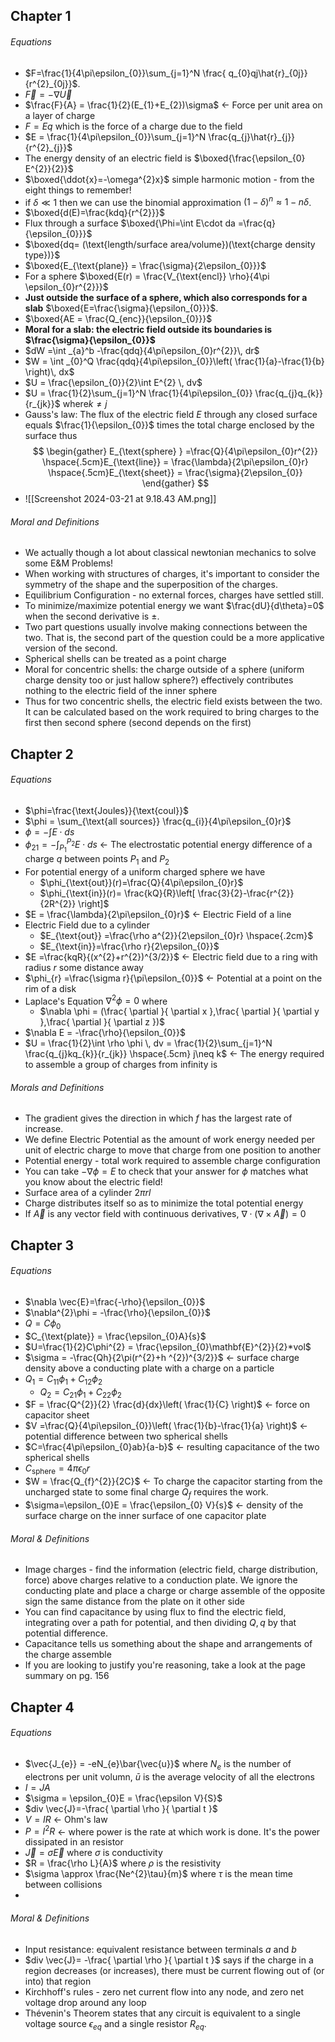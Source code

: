 ## Chapter 1
###### Equations 
- $F=\frac{1}{4\pi\epsilon_{0}}\sum_{j=1}^N \frac{ q_{0}qj\hat{r}_{0j}}{r^{2}_{0j}}$. 
- $\vec{F}=-\nabla \vec{U}$
- $\frac{F}{A} = \frac{1}{2}(E_{1}+E_{2})\sigma$ $\leftarrow$ Force per unit area on a layer of charge 
- $F=Eq$ which is the force of a charge due to the field 
- $E = \frac{1}{4\pi\epsilon_{0}}\sum_{j=1}^N \frac{q_{j}\hat{r}_{j}}{r^{2}_{j}}$
- The energy density of an electric field is $\boxed{\frac{\epsilon_{0} E^{2}}{2}}$ 
- $\boxed{\ddot{x}=-\omega^{2}x}$  simple harmonic motion - from the eight things to remember!
- if $\delta\ll 1$ then we can use the binomial approximation $(1-\delta)^n\approx 1-n\delta$.
- $\boxed{d(E)=\frac{kdq}{r^{2}}}$
- Flux through a surface $\boxed{\Phi=\int E\cdot da =\frac{q}{\epsilon_{0}}}$
- $\boxed{dq= (\text{length/surface area/volume})(\text{charge density type})}$ 
- $\boxed{E_{\text{plane}} = \frac{\sigma}{2\epsilon_{0}}}$
- For a sphere $\boxed{E(r) = \frac{V_{\text{encl}} \rho}{4\pi \epsilon_{0}r^{2}}}$
- **Just outside the surface of a sphere, which also corresponds for a slab** $\boxed{E=\frac{\sigma}{\epsilon_{0}}}$.
- $\boxed{AE = \frac{Q_{enc}}{\epsilon_{0}}}$
- **Moral for a slab: the electric field outside its boundaries is $\frac{\sigma}{\epsilon_{0}}$**
- $dW =\int _{a}^b -\frac{qdq}{4\pi\epsilon_{0}r^{2}}\, dr$ 
- $W = \int _{0}^Q \frac{qdq}{4\pi\epsilon_{0}}\left( \frac{1}{a}-\frac{1}{b} \right)\, dx$
- $U  = \frac{\epsilon_{0}}{2}\int E^{2} \, dv$
-  $U = \frac{1}{2}\sum_{j=1}^N \frac{1}{4\pi\epsilon_{0}} \frac{q_{j}q_{k}}{r_{jk}}$ where$k\neq j$
- Gauss's law: The flux of the electric field $E$ through any closed surface equals $\frac{1}{\epsilon_{0}}$ times the total charge enclosed by the surface thus 
$$
\begin{gather}
E_{\text{sphere} } =\frac{Q}{4\pi\epsilon_{0}r^{2}} \hspace{.5cm}E_{\text{line}} = \frac{\lambda}{2\pi\epsilon_{0}r} \hspace{.5cm}E_{\text{sheet}} = \frac{\sigma}{2\epsilon_{0}}
\end{gather}
$$
- ![[Screenshot 2024-03-21 at 9.18.43 AM.png]]
###### Moral and Definitions
- We actually though a lot about classical newtonian mechanics to solve some E&M Problems!
- When working with structures of charges, it's important to consider the symmetry of the shape and the superposition of the charges. 
- Equilibrium Configuration - no external forces, charges have settled still.
- To minimize/maximize potential energy we want $\frac{dU}{d\theta}=0$ when the second derivative is $\pm$.
- Two part questions usually involve making connections between the two. That is, the second part of the question could be a more applicative version of the second.
- Spherical shells can be treated as a point charge
- Moral for concentric shells: the charge outside of a sphere (uniform charge density too or just hallow sphere?) effectively contributes nothing to the electric field of the inner sphere
- Thus for two concentric shells, the electric field exists between the two. It can be calculated based on the work required to bring charges to the first then second sphere (second depends on the first)

## Chapter 2
###### Equations 

- $\phi=\frac{\text{Joules}}{\text{coul}}$
- $\phi = \sum_{\text{all sources}} \frac{q_{i}}{4\pi\epsilon_{0}r}$
- $\phi=-\int E\cdot ds$
- $\phi_{21} =- \int _{P_{1}}^{P_{2}}E \cdot ds$ $\leftarrow$ The electrostatic potential energy difference of a charge $q$ between points $P_{1}$ and $P_{2}$ 
- For potential energy of a uniform charged sphere  we have 
	- $\phi_{\text{out}}(r)=\frac{Q}{4\pi\epsilon_{0}r}$
	- $\phi_{\text{in}}(r)= \frac{kQ}{R}\left[ \frac{3}{2}-\frac{r^{2}}{2R^{2}} \right]$
-  $E = \frac{\lambda}{2\pi\epsilon_{0}r}$ $\leftarrow$ Electric Field of a line
- Electric Field due to a cylinder
	- $E_{\text{out}} =\frac{\rho a^{2}}{2\epsilon_{0}r} \hspace{.2cm}$
	- $E_{\text{in}}=\frac{\rho r}{2\epsilon_{0}}$
- $E =\frac{kqR}{(x^{2}+r^{2})^{3/2}}$ $\leftarrow$ Electric field due to a ring with radius $r$ some distance away 
- $\phi_{r} =\frac{\sigma r}{\pi\epsilon_{0}}$ $\leftarrow$ Potential at a point on the rim of a disk
- Laplace's Equation $\nabla^{2}\phi=0$ where
	- $\nabla \phi = (\frac{ \partial  }{ \partial x },\frac{ \partial  }{ \partial y },\frac{ \partial  }{ \partial z })$
- $\nabla E = -\frac{\rho}{\epsilon_{0}}$
- $U = \frac{1}{2}\int \rho \phi \, dv = \frac{1}{2}\sum_{j=1}^N \frac{q_{j}kq_{k}}{r_{jk}} \hspace{.5cm} j\neq k$ $\leftarrow$ The energy required to assemble a group of charges from infinity is 
###### Morals and Definitions
- The gradient gives the direction in which $f$ has the largest rate of increase. 
- We define Electric Potential as the amount of work energy needed per unit of electric charge to move that charge from one position to another 
- Potential energy - total work required to assemble charge configuration
- You can take $-\nabla \phi = E$ to check that your answer for $\phi$ matches what you know about the electric field!
- Surface area of a cylinder $2\pi rl$
- Charge distributes itself so as to minimize the total potential energy 
- If $\vec{A}$ is any vector field with continuous derivatives, $\nabla \cdot(\nabla \times \vec{A}) = 0$ 

## Chapter 3
###### Equations

- $\nabla \vec{E}=\frac{-\rho}{\epsilon_{0}}$
- $\nabla^{2}\phi = -\frac{\rho}{\epsilon_{0}}$
- $Q = C\phi_{0}$
- $C_{\text{plate}} = \frac{\epsilon_{0}A}{s}$
- $U=\frac{1}{2}C\phi^{2} = \frac{\epsilon_{0}\mathbf{E}^{2}}{2}*vol$
- $\sigma = -\frac{Qh}{2\pi(r^{2}+h ^{2})^{3/2}}$ $\leftarrow$ surface charge density above a conducting plate with a charge on a particle
- $Q_{1} = C_{11}\phi_{1}+C_{12}\phi_{2}$
	- $Q_{2}=C_{21}\phi_{1}+C_{22}\phi_{2}$
- $F = \frac{Q^{2}}{2} \frac{d}{dx}\left( \frac{1}{C} \right)$ $\leftarrow$ force on capacitor sheet 
- $V =\frac{Q}{4\pi\epsilon_{0}}\left( \frac{1}{b}-\frac{1}{a} \right)$ $\leftarrow$ potential difference between two spherical shells
- $C=\frac{4\pi\epsilon_{0}ab}{a-b}$ $\leftarrow$ resulting capacitance of the two spherical shells
- $C_{\text{sphere}}=4\pi\epsilon_{0}r$
- $W = \frac{Q_{f}^{2}}{2C}$ $\leftarrow$ To charge the capacitor starting from the uncharged state to some final charge $Q_{f}$ requires the work.
- $\sigma=\epsilon_{0}E = \frac{\epsilon_{0} V}{s}$ $\leftarrow$ density of the surface charge on the inner surface of one capacitor plate

###### Moral & Definitions
- Image charges - find the information (electric field, charge distribution, force) above charges relative to a conduction plate. We ignore the conducting plate and place a charge or charge assemble of the opposite sign the same distance from the plate on it other side
- You can find capacitance by using flux to find the electric field, integrating over a path for potential, and then dividing $Q,q$ by that potential difference. 
- Capacitance tells us something about the shape and arrangements of the charge assemble
- If you are looking to justify you're reasoning, take a look at the page summary on pg. 156

## Chapter 4
###### Equations

- $\vec{J_{e}} = -eN_{e}\bar{\vec{u}}$ where $N_{e}$ is the number of electrons per unit volumn, $\bar{u}$ is the average velocity of all the electrons
- $I = JA$ 
- $\sigma = \epsilon_{0}E = \frac{\epsilon V}{S}$
- $div \vec{J}=-\frac{ \partial \rho }{ \partial t }$
- $V=IR$ $\leftarrow$ Ohm's law
- $P=I^{2}R$ $\leftarrow$ where power is the rate at which work is done. It's the power dissipated in an resistor
- $\vec{J}= \sigma \vec{E}$ where $\sigma$ is conductivity
- $R = \frac{\rho L}{A}$ where $\rho$ is the resistivity
- $\sigma \approx \frac{Ne^{2}\tau}{m}$ where $\tau$ is the mean time between collisions
- 

###### Moral & Definitions
- Input resistance: equivalent resistance between terminals $a$ and $b$
- $div \vec{J}= -\frac{ \partial \rho }{ \partial t }$ says if the charge in a region decreases (or increases), there must be current flowing out of (or into) that region
- Kirchhoff's rules - zero net current flow into any node, and zero net voltage drop around any loop
- Thévenin's Theorem states that any circuit is equivalent to a single voltage source $\epsilon_{eq}$ and a single resistor $R_{eq}$. 
